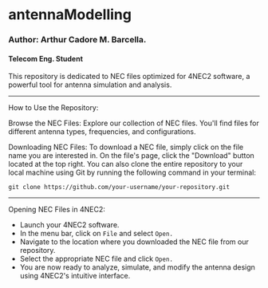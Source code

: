 # antennaModelling

### Author: Arthur Cadore M. Barcella.
#### Telecom Eng. Student

This repository is dedicated to NEC files optimized for 4NEC2 software, a powerful tool for antenna simulation and analysis. 

---

How to Use the Repository:

Browse the NEC Files:
Explore our collection of NEC files. You'll find files for different antenna types, frequencies, and configurations.

Downloading NEC Files:
To download a NEC file, simply click on the file name you are interested in. On the file's page, click the "Download" button located at the top right. You can also clone the entire repository to your local machine using Git by running the following command in your terminal:

```
git clone https://github.com/your-username/your-repository.git
```
---

Opening NEC Files in 4NEC2:

- Launch your 4NEC2 software.
- In the menu bar, click on `File` and select `Open.`
- Navigate to the location where you downloaded the NEC file from our repository.
- Select the appropriate NEC file and click `Open.`
- You are now ready to analyze, simulate, and modify the antenna design using 4NEC2's intuitive interface.
